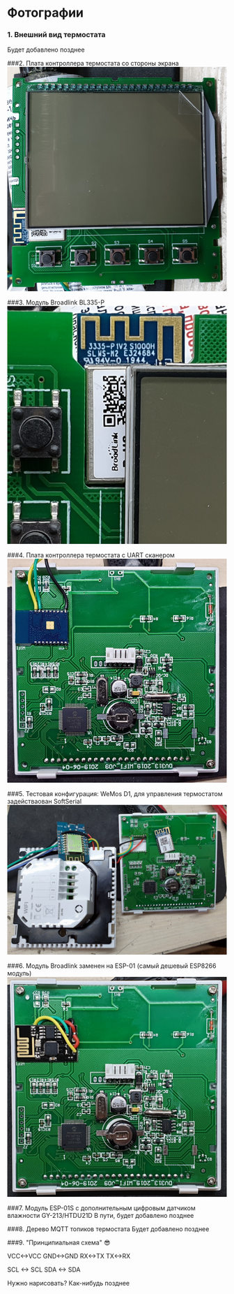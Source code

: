 # Фотографии

### 1. Внешний вид термостата
Будет добавлено позднее

###2. Плата контроллера термостата со стороны экрана
![Плата термостата, лицевая сторона](https://github.com/mosave/Beok2MQTT/raw/main/Photos/p03%20Control%20Board%20Face.jpg)

###3. Модуль Broadlink BL335-P
![Плата термостата, лицевая сторона](https://github.com/mosave/Beok2MQTT/raw/main/Photos/p04%20Broadlink%20BL335-P.jpg)

###4. Плата контроллера термостата с UART сканером
![Плата термостата, лицевая сторона](https://github.com/mosave/Beok2MQTT/raw/main/Photos/p05%20Control%20Board.jpg)

###5. Тестовая конфигурация: WeMos D1, для управления термостатом задействаован SoftSerial
![Плата термостата, лицевая сторона](https://github.com/mosave/Beok2MQTT/raw/main/Photos/p06%20Test%20setup.jpg)

###6. Модуль Broadlink заменен на ESP-01 (самый дешевый ESP8266 модуль)
![Плата термостата, лицевая сторона](https://github.com/mosave/Beok2MQTT/raw/main/Photos/p07%20ESP-01%20installed.jpg)


###7. Модуль ESP-01S с дополнительным цифровым датчиком влажности GY-213/HTDU21D
В пути, будет добавлено позднее


###8. Дерево MQTT топиков термостата
Будет добавлено позднее


###9. "Принципиальная схема" :sunglasses:

VCC<->VCC
GND<->GND
RX<->TX
TX<->RX

SCL <-> SCL
SDA <-> SDA

Нужно нарисовать? Как-нибудь позднее
